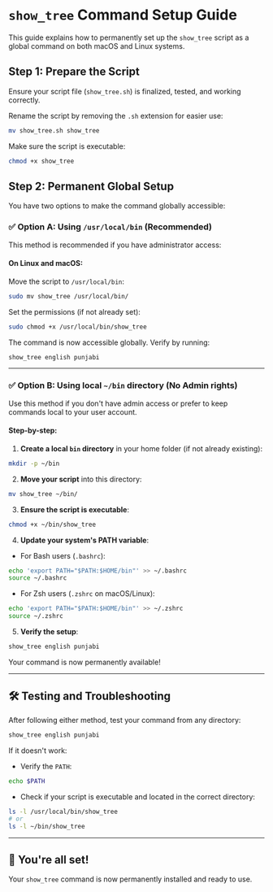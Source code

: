 # `show_tree` Command Setup Guide

This guide explains how to permanently set up the `show_tree` script as a global command on both macOS and Linux systems.

## Step 1: Prepare the Script

Ensure your script file (`show_tree.sh`) is finalized, tested, and working correctly.

Rename the script by removing the `.sh` extension for easier use:

```bash
mv show_tree.sh show_tree
```

Make sure the script is executable:

```bash
chmod +x show_tree
```

## Step 2: Permanent Global Setup

You have two options to make the command globally accessible:

### ✅ **Option A: Using `/usr/local/bin` (Recommended)**

This method is recommended if you have administrator access:

#### On Linux and macOS:

Move the script to `/usr/local/bin`:

```bash
sudo mv show_tree /usr/local/bin/
```

Set the permissions (if not already set):

```bash
sudo chmod +x /usr/local/bin/show_tree
```

The command is now accessible globally. Verify by running:

```bash
show_tree english punjabi
```

---

### ✅ **Option B: Using local `~/bin` directory (No Admin rights)**

Use this method if you don't have admin access or prefer to keep commands local to your user account.

#### Step-by-step:

1. **Create a local `bin` directory** in your home folder (if not already existing):

```bash
mkdir -p ~/bin
```

2. **Move your script** into this directory:

```bash
mv show_tree ~/bin/
```

3. **Ensure the script is executable**:

```bash
chmod +x ~/bin/show_tree
```

4. **Update your system's PATH variable**:

- For Bash users (`.bashrc`):

```bash
echo 'export PATH="$PATH:$HOME/bin"' >> ~/.bashrc
source ~/.bashrc
```

- For Zsh users (`.zshrc` on macOS/Linux):

```bash
echo 'export PATH="$PATH:$HOME/bin"' >> ~/.zshrc
source ~/.zshrc
```

5. **Verify the setup**:

```bash
show_tree english punjabi
```

Your command is now permanently available!

---

## 🛠️ **Testing and Troubleshooting**

After following either method, test your command from any directory:

```bash
show_tree english punjabi
```

If it doesn't work:

- Verify the `PATH`:

```bash
echo $PATH
```

- Check if your script is executable and located in the correct directory:

```bash
ls -l /usr/local/bin/show_tree
# or
ls -l ~/bin/show_tree
```

---

## 🎉 **You're all set!**

Your `show_tree` command is now permanently installed and ready to use.
